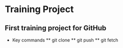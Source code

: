 # Training Project
## First training project for GitHub
* Key commands
** git clone
** git push
** git fetch

